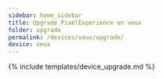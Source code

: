 ```yaml
---
sidebar: home_sidebar
title: Upgrade PixelExperience on veux
folder: upgrade
permalink: /devices/veux/upgrade/
device: veux
---
```

{% include templates/device_upgrade.md %}
